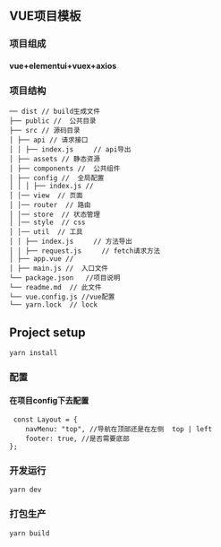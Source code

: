 <!--
 * @Description: 
 * @Autor: yetm
 * @Date: 2020-03-23 15:05:36
 * @LastEditors: yetm
 * @LastEditTime: 2020-04-15 17:15:13
 -->
## VUE项目模板

### 项目组成
#### vue+elementui+vuex+axios

###  项目结构
```
── dist // build生成文件 
├── public //  公共目录
├── src // 源码目录 
│ ├── api // 请求接口 
│ │ ├── index.js     // api导出
│ ├── assets // 静态资源 
│ ├── components //  公共组件
│ ├── config //  全局配置
│ │ │ ├── index.js // 
│ │── view  // 页面
│ │── router  // 路由
│ │── store  // 状态管理
│ │── style  // css
│ │── util  // 工具
│ │ ├── index.js     // 方法导出
│ │ ├── request.js     // fetch请求方法
│ ├── app.vue //  
│ ├── main.js //  入口文件
└── package.json   //项目说明
└── readme.md  // 此文件
└── vue.config.js //vue配置
└── yarn.lock  // lock
```
## Project setup
```
yarn install
```
### 配置
#### 在项目config下去配置
```
 const Layout = {
    navMenu: "top", //导航在顶部还是在左侧  top | left
    footer: true, //是否需要底部
};
```


### 开发运行
```
yarn dev
```

### 打包生产
```
yarn build
```

